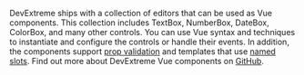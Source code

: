 DevExtreme ships with a&nbsp;collection of&nbsp;editors that can be&nbsp;used as&nbsp;Vue components. This collection includes TextBox, NumberBox, DateBox, ColorBox, and many other controls. You can use Vue syntax and techniques to&nbsp;instantiate and configure the controls or&nbsp;handle their events. In addition, the&nbsp;components support [prop validation](https://vuejs.org/v2/guide/components-props.html#Prop-Validation) and templates that use [named slots](https://vuejs.org/v2/guide/components-slots.html#Named-Slots). Find out more about DevExtreme Vue components&nbsp;on [GitHub](https://github.com/DevExpress/devextreme-vue#readme).